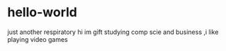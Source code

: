 # hello-world
just another respiratory
hi im gift studying comp scie and business ,i like playing video games
